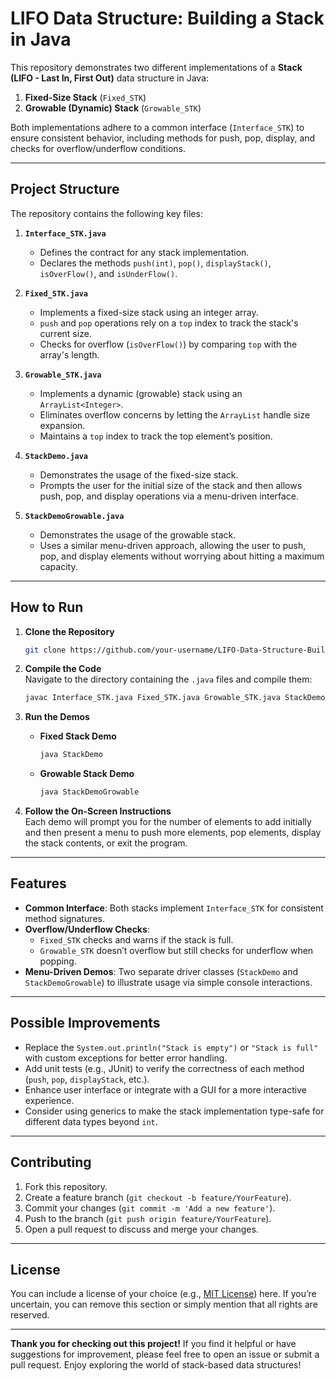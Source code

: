# LIFO Data Structure: Building a Stack in Java

This repository demonstrates two different implementations of a **Stack (LIFO - Last In, First Out)** data structure in Java:

1. **Fixed-Size Stack** (`Fixed_STK`)  
2. **Growable (Dynamic) Stack** (`Growable_STK`)

Both implementations adhere to a common interface (`Interface_STK`) to ensure consistent behavior, including methods for push, pop, display, and checks for overflow/underflow conditions.

---

## Project Structure

The repository contains the following key files:

1. **`Interface_STK.java`**  
   - Defines the contract for any stack implementation.
   - Declares the methods `push(int)`, `pop()`, `displayStack()`, `isOverFlow()`, and `isUnderFlow()`.

2. **`Fixed_STK.java`**  
   - Implements a fixed-size stack using an integer array.
   - `push` and `pop` operations rely on a `top` index to track the stack's current size.
   - Checks for overflow (`isOverFlow()`) by comparing `top` with the array's length.

3. **`Growable_STK.java`**  
   - Implements a dynamic (growable) stack using an `ArrayList<Integer>`.
   - Eliminates overflow concerns by letting the `ArrayList` handle size expansion.
   - Maintains a `top` index to track the top element’s position.

4. **`StackDemo.java`**  
   - Demonstrates the usage of the fixed-size stack.
   - Prompts the user for the initial size of the stack and then allows push, pop, and display operations via a menu-driven interface.

5. **`StackDemoGrowable.java`**  
   - Demonstrates the usage of the growable stack.
   - Uses a similar menu-driven approach, allowing the user to push, pop, and display elements without worrying about hitting a maximum capacity.

---

## How to Run

1. **Clone the Repository**  
   ```bash
   git clone https://github.com/your-username/LIFO-Data-Structure-Building-a-Stack-in-Java.git
   ```
   
2. **Compile the Code**  
   Navigate to the directory containing the `.java` files and compile them:
   ```bash
   javac Interface_STK.java Fixed_STK.java Growable_STK.java StackDemo.java StackDemoGrowable.java
   ```
   
3. **Run the Demos**  
   - **Fixed Stack Demo**  
     ```bash
     java StackDemo
     ```
   - **Growable Stack Demo**  
     ```bash
     java StackDemoGrowable
     ```

4. **Follow the On-Screen Instructions**  
   Each demo will prompt you for the number of elements to add initially and then present a menu to push more elements, pop elements, display the stack contents, or exit the program.

---

## Features

- **Common Interface**: Both stacks implement `Interface_STK` for consistent method signatures.
- **Overflow/Underflow Checks**: 
  - `Fixed_STK` checks and warns if the stack is full.
  - `Growable_STK` doesn’t overflow but still checks for underflow when popping.
- **Menu-Driven Demos**: Two separate driver classes (`StackDemo` and `StackDemoGrowable`) to illustrate usage via simple console interactions.

---

## Possible Improvements

- Replace the `System.out.println("Stack is empty")` or `"Stack is full"` with custom exceptions for better error handling.
- Add unit tests (e.g., JUnit) to verify the correctness of each method (`push`, `pop`, `displayStack`, etc.).
- Enhance user interface or integrate with a GUI for a more interactive experience.
- Consider using generics to make the stack implementation type-safe for different data types beyond `int`.

---

## Contributing

1. Fork this repository.
2. Create a feature branch (`git checkout -b feature/YourFeature`).
3. Commit your changes (`git commit -m 'Add a new feature'`).
4. Push to the branch (`git push origin feature/YourFeature`).
5. Open a pull request to discuss and merge your changes.

---

## License

You can include a license of your choice (e.g., [MIT License](https://choosealicense.com/licenses/mit/)) here. If you’re uncertain, you can remove this section or simply mention that all rights are reserved.

---

**Thank you for checking out this project!** If you find it helpful or have suggestions for improvement, please feel free to open an issue or submit a pull request. Enjoy exploring the world of stack-based data structures!
